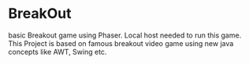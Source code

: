 # BreakOut
basic Breakout game using Phaser. Local host needed to run this game.
This Project is based on famous breakout video game using new java concepts like AWT, Swing etc.
